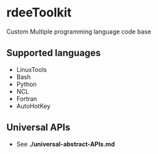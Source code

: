 # rdeeToolkit

Custom Multiple programming language code base

## Supported languages

+ LinuxTools
+ Bash
+ Python
+ NCL
+ Fortran
+ AutoHotKey

## Universal APIs

+ See **./universal-abstract-APIs.md**